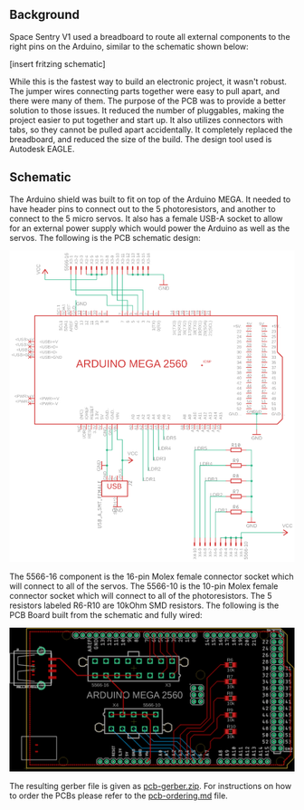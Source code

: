 Background
---
Space Sentry V1 used a breadboard to route all external components to the right pins on the Arduino, similar to the schematic shown below: 

[insert fritzing schematic]

While this is the fastest way to build an electronic project, it wasn't robust. The jumper wires connecting parts together were easy to pull apart, and there were many of them. The purpose of the PCB was to provide a better solution to those issues. It reduced the number of pluggables, making the project easier to put together and start up. It also utilizes connectors with tabs, so they cannot be pulled apart accidentally. It completely replaced the breadboard, and reduced the size of the build. The design tool used is Autodesk EAGLE.

Schematic
---
The Arduino shield was built to fit on top of the Arduino MEGA. It needed to have header pins to connect out to the 5 photoresistors, and another to connect to the 5 micro servos. It also has a female USB-A socket to allow for an external power supply which would power the Arduino as well as the servos. The following is the PCB schematic design:

![PCB Schematic](images/pcb-schematic.png)

The 5566-16 component is the 16-pin Molex female connector socket which will connect to all of the servos. The 5566-10 is the 10-pin Molex female connector socket which will connect to all of the photoresistors. The 5 resistors labeled R6-R10 are 10kOhm SMD resistors. The following is the PCB Board built from the schematic and fully wired:

![PCB Board](images/pcb-board.png)

The resulting gerber file is given as [pcb-gerber.zip](pcb-gerber.zip). For instructions on how to order the PCBs please refer to the [pcb-ordering.md](pcb-ordering.md) file.
